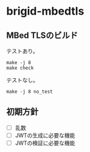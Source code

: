 # brigid-mbedtls

## MBed TLSのビルド

テストあり。

```shell
make -j 8
make check
```

テストなし。

```shell
make -j 8 no_test
```

## 初期方針

- [ ] 乱数
- [ ] JWTの生成に必要な機能
- [ ] JWTの検証に必要な機能
